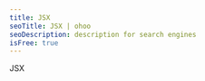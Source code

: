 ```yaml
---
title: JSX
seoTitle: JSX | ohoo
seoDescription: description for search engines
isFree: true
---
```


JSX
